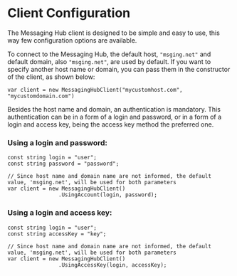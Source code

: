 # Client Configuration

The Messaging Hub client is designed to be simple and easy to use, this way few configuration options are available.

To connect to the Messaging Hub, the default host, `"msging.net"` and default domain, also `"msging.net"`, are used by default. If you want to specify another host name or domain, you can pass them in the constructor of the client, as shown below:

```
var client = new MessagingHubClient("mycustomhost.com", "mycustomdomain.com")
```

Besides the host name and domain, an authentication is mandatory. This authentication can be in a form of a login and password, or in a form of a login and access key, being the access key method the preferred one.

### Using a login and password:

```
const string login = "user";
const string password = "password";

// Since host name and domain name are not informed, the default value, 'msging.net', will be used for both parameters
var client = new MessagingHubClient()
                .UsingAccount(login, password);
```

### Using a login and access key:

```
const string login = "user";
const string accessKey = "key";

// Since host name and domain name are not informed, the default value, 'msging.net', will be used for both parameters
var client = new MessagingHubClient()
                .UsingAccessKey(login, accessKey);
```